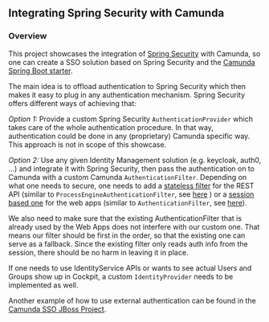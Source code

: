 ## Integrating Spring Security with Camunda

### Overview

This project showcases the integration of [Spring Security](https://projects.spring.io/spring-security/) with Camunda, so one can create a 
SSO solution based on Spring Security and the [Camunda Spring Boot starter](https://docs.camunda.org/manual/latest/user-guide/spring-boot-integration/).

The main idea is to offload authentication to Spring Security which then makes it easy to plug in any authentication 
mechanism. Spring Security offers different ways of achieving that:

*Option 1:* Provide a custom Spring Security `AuthenticationProvider` which takes care of the whole authentication procedure.
In that way, authentication could be done in any (proprietary) Camunda specific way. This approach is not in scope 
of this showcase.

*Option 2:* Use any given Identity Management solution (e.g. keycloak, auth0, ...) and integrate it with Spring Security,
then pass the authentication on to Camunda with a custom Camunda `AuthenticationFilter`. 
Depending on what one needs to secure, one needs to add a [stateless filter](https://github.com/camunda-consulting/code/blob/master/snippets/springboot-security-sso/src/main/java/com/camunda/demo/filter/rest/StatelessUserAuthenticationFilter.java) for the REST API 
(similar to `ProcessEngineAuthenticationFilter`, 
see [here](https://github.com/camunda/camunda-bpm-platform/blob/master/engine-rest/engine-rest/src/main/java/org/camunda/bpm/engine/rest/security/auth/ProcessEngineAuthenticationFilter.java) )
or a [session based one](https://github.com/camunda-consulting/code/blob/master/snippets/springboot-security-sso/src/main/java/com/camunda/demo/filter/webapp/SpringSecurityBasedUserAuthenticationFilter.java) for the web apps (similar to `AuthenticationFilter`, see [here](https://github.com/camunda/camunda-bpm-webapp/blob/master/src/main/java/org/camunda/bpm/webapp/impl/security/auth/AuthenticationFilter.java)).
 
We also need to make sure that the existing AuthenticationFilter that is already used by the Web Apps does not interfere
with our custom one. That means our filter should be first in the order, so that the existing one can serve as a fallback. 
Since the existing filter only reads auth info from the session, there should be no harm in leaving it in place.
 
If one needs to use IdentityService APIs or wants to see actual Users and Groups show up in Cockpit,
a custom `IdentityProvider` needs to be implemented as well.
 
Another example of how to use external authentication can be found in the [Camunda SSO JBoss Project](https://github.com/camunda/camunda-sso-jboss).
 
